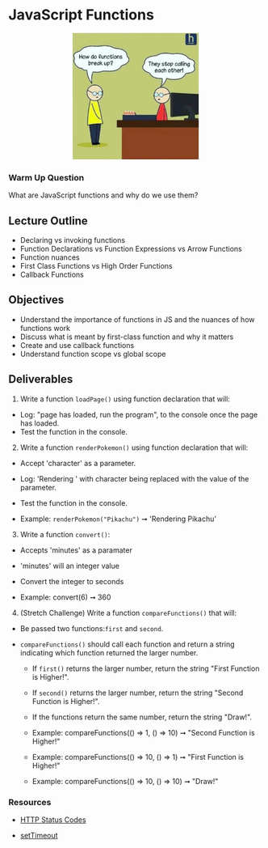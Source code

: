 # JavaScript Functions

<p align="center">
    <img src="../assets/functions.jpeg" width="250" height="250">
</p>

### Warm Up Question

What are JavaScript functions and why do we use them?

## Lecture Outline

- Declaring vs invoking functions
- Function Declarations vs Function Expressions vs Arrow Functions
- Function nuances
- First Class Functions vs High Order Functions
- Callback Functions

## Objectives

- Understand the importance of functions in JS and the nuances of how functions work
- Discuss what is meant by first-class function and why it matters
- Create and use callback functions
- Understand function scope vs global scope

## Deliverables

1. Write a function `loadPage()` using function declaration that will:

- Log: "page has loaded, run the program", to the console once the page has loaded.
- Test the function in the console.

2. Write a function `renderPokemon()` using function declaration that will:

- Accept 'character' as a parameter.
- Log: 'Rendering <character>' with character being replaced with the value of the parameter.
- Test the function in the console.

- Example: `renderPokemon("Pikachu")` ➞ 'Rendering Pikachu'

3. Write a function `convert()`:

- Accepts 'minutes' as a paramater
- 'minutes' will an integer value
- Convert the integer to seconds

- Example: convert(6) ➞ 360

4. (Stretch Challenge) Write a function `compareFunctions()` that will:

- Be passed two functions:`first` and `second`.
- `compareFunctions()` should call each function and return a string indicating which function returned the larger number.

  - If `first()` returns the larger number, return the string "First Function is Higher!".
  - If `second()` returns the larger number, return the string "Second Function is Higher!".
  - If the functions return the same number, return the string "Draw!".

  - Example: compareFunctions(() => 1, () => 10) ➞ "Second Function is Higher!"
  - Example: compareFunctions(() => 10, () => 1) ➞ "First Function is Higher!"
  - Example: compareFunctions(() => 10, () => 10) ➞ "Draw!"

### Resources

- [HTTP Status Codes](https://en.wikipedia.org/wiki/List_of_HTTP_status_codes)

- [setTimeout](https://developer.mozilla.org/en-US/docs/Web/API/setTimeout)
